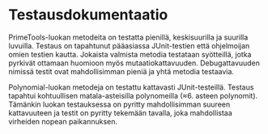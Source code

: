 # Testausdokumentaatio

PrimeTools-luokan metodeita on testatta pienillä, keskisuurilla ja suurilla luvuilla. Testaus on tapahtunut pääasiassa JUnit-testien että ohjelmoijan omien testien kautta. Jokaista valmista metodia testataan syötteillä, jotka pyrkivät ottamaan huomioon myös mutaatiokattavuuden. Debugattavuuden nimissä testit ovat mahdollisimman pieniä ja yhtä metodia testaavia.

Polynomial-luokan metodeja on testattu kattavasti JUnit-testeillä. Testaus tapahtui kohtuullisen matala-asteisilla polynomeilla (≈6. asteen polynomit). Tämänkin luokan testauksessa on pyritty mahdollisimman suureen kattavuuteen ja testit on pyritty tekemään tavalla, joka mahdollistaa virheiden nopean paikannuksen.
